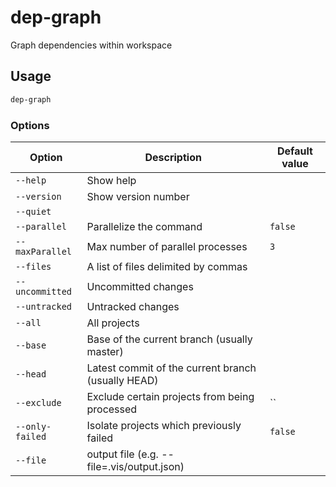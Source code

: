# dep-graph

Graph dependencies within workspace

## Usage

```bash
dep-graph
```

### Options

| Option          | Description                                        | Default value |
| --------------- | -------------------------------------------------- | ------------- |
| `--help`        | Show help                                          |               |
| `--version`     | Show version number                                |               |
| `--quiet`       |                                                    |               |
| `--parallel`    | Parallelize the command                            | `false`       |
| `--maxParallel` | Max number of parallel processes                   | `3`           |
| `--files`       | A list of files delimited by commas                |               |
| `--uncommitted` | Uncommitted changes                                |               |
| `--untracked`   | Untracked changes                                  |               |
| `--all`         | All projects                                       |               |
| `--base`        | Base of the current branch (usually master)        |               |
| `--head`        | Latest commit of the current branch (usually HEAD) |               |
| `--exclude`     | Exclude certain projects from being processed      | ``            |
| `--only-failed` | Isolate projects which previously failed           | `false`       |
| `--file`        | output file (e.g. --file=.vis/output.json)         |               |
